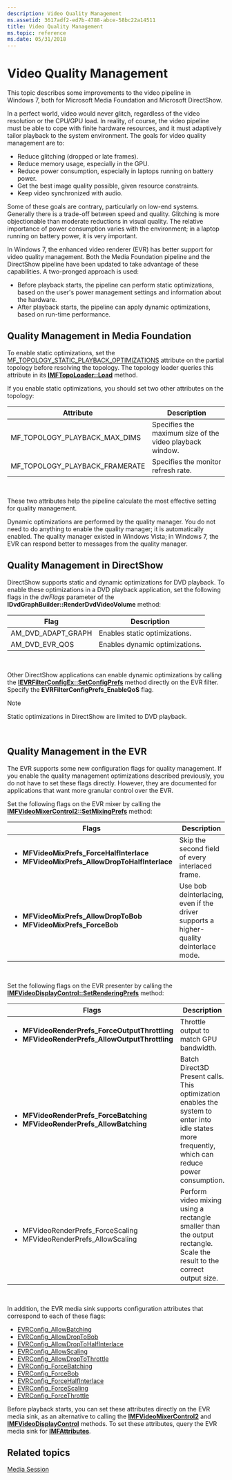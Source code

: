 ```yaml
---
description: Video Quality Management
ms.assetid: 3617adf2-ed7b-4788-abce-58bc22a14511
title: Video Quality Management
ms.topic: reference
ms.date: 05/31/2018
---
```


# Video Quality Management

This topic describes some improvements to the video pipeline in Windows 7, both for Microsoft Media Foundation and Microsoft DirectShow.

In a perfect world, video would never glitch, regardless of the video resolution or the CPU/GPU load. In reality, of course, the video pipeline must be able to cope with finite hardware resources, and it must adaptively tailor playback to the system environment. The goals for video quality management are to:

-   Reduce glitching (dropped or late frames).
-   Reduce memory usage, especially in the GPU.
-   Reduce power consumption, especially in laptops running on battery power.
-   Get the best image quality possible, given resource constraints.
-   Keep video synchronized with audio.

Some of these goals are contrary, particularly on low-end systems. Generally there is a trade-off between speed and quality. Glitching is more objectionable than moderate reductions in visual quality. The relative importance of power consumption varies with the environment; in a laptop running on battery power, it is very important.

In Windows 7, the enhanced video renderer (EVR) has better support for video quality management. Both the Media Foundation pipeline and the DirectShow pipeline have been updated to take advantage of these capabilities. A two-pronged approach is used:

-   Before playback starts, the pipeline can perform static optimizations, based on the user's power management settings and information about the hardware.
-   After playback starts, the pipeline can apply dynamic optimizations, based on run-time performance.

## Quality Management in Media Foundation

To enable static optimizations, set the [MF\_TOPOLOGY\_STATIC\_PLAYBACK\_OPTIMIZATIONS](mf-topology-static-playback-optimizations.md) attribute on the partial topology before resolving the topology. The topology loader queries this attribute in its [**IMFTopoLoader::Load**](/windows/desktop/api/mfidl/nf-mfidl-imftopoloader-load) method.

If you enable static optimizations, you should set two other attributes on the topology:



| Attribute                                                                                                                                      | Description                                                         |
|------------------------------------------------------------------------------------------------------------------------------------------------|---------------------------------------------------------------------|
| <span id="MF_TOPOLOGY_PLAYBACK_MAX_DIMS"></span><span id="mf_topology_playback_max_dims"></span>MF\_TOPOLOGY\_PLAYBACK\_MAX\_DIMS<br/>   | Specifies the maximum size of the video playback window.<br/> |
| <span id="MF_TOPOLOGY_PLAYBACK_FRAMERATE"></span><span id="mf_topology_playback_framerate"></span>MF\_TOPOLOGY\_PLAYBACK\_FRAMERATE<br/> | Specifies the monitor refresh rate.<br/>                      |



 

These two attributes help the pipeline calculate the most effective setting for quality management.

Dynamic optimizations are performed by the quality manager. You do not need to do anything to enable the quality manager; it is automatically enabled. The quality manager existed in Windows Vista; in Windows 7, the EVR can respond better to messages from the quality manager.

## Quality Management in DirectShow

DirectShow supports static and dynamic optimizations for DVD playback. To enable these optimizations in a DVD playback application, set the following flags in the *dwFlags* parameter of the **IDvdGraphBuilder::RenderDvdVideoVolume** method:



| Flag                  | Description                    |
|-----------------------|--------------------------------|
| AM\_DVD\_ADAPT\_GRAPH | Enables static optimizations.  |
| AM\_DVD\_EVR\_QOS     | Enables dynamic optimizations. |



 

Other DirectShow applications can enable dynamic optimizations by calling the [**IEVRFilterConfigEx::SetConfigPrefs**](/windows/desktop/api/evr/nf-evr-ievrfilterconfigex-setconfigprefs) method directly on the EVR filter. Specify the **EVRFilterConfigPrefs\_EnableQoS** flag.

> [!Note]  
> Static optimizations in DirectShow are limited to DVD playback.

 

## Quality Management in the EVR

The EVR supports some new configuration flags for quality management. If you enable the quality management optimizations described previously, you do not have to set these flags directly. However, they are documented for applications that want more granular control over the EVR.

Set the following flags on the EVR mixer by calling the [**IMFVideoMixerControl2::SetMixingPrefs**](/windows/desktop/api/evr/nf-evr-imfvideomixercontrol2-setmixingprefs) method:




| Flags | Description | 
|-------|-------------|
| <ul><li><strong>MFVideoMixPrefs_ForceHalfInterlace</strong></li><li><strong>MFVideoMixPrefs_AllowDropToHalfInterlace</strong></li></ul> | Skip the second field of every interlaced frame. | 
| <ul><li><strong>MFVideoMixPrefs_AllowDropToBob</strong></li><li><strong>MFVideoMixPrefs_ForceBob</strong></li></ul> | Use bob deinterlacing, even if the driver supports a higher-quality deinterlace mode. | 




 

Set the following flags on the EVR presenter by calling the [**IMFVideoDisplayControl::SetRenderingPrefs**](/windows/desktop/api/evr/nf-evr-imfvideodisplaycontrol-setrenderingprefs) method:




| Flags | Description | 
|-------|-------------|
| <ul><li><strong>MFVideoRenderPrefs_ForceOutputThrottling</strong></li><li><strong>MFVideoRenderPrefs_AllowOutputThrottling</strong></li></ul> | Throttle output to match GPU bandwidth. | 
| <ul><li><strong>MFVideoRenderPrefs_ForceBatching</strong></li><li><strong>MFVideoRenderPrefs_AllowBatching</strong></li></ul> | Batch Direct3D Present calls. This optimization enables the system to enter into idle states more frequently, which can reduce power consumption. | 
| <ul><li>MFVideoRenderPrefs_ForceScaling</li><li>MFVideoRenderPrefs_AllowScaling</li></ul> | Perform video mixing using a rectangle smaller than the output rectangle. Scale the result to the correct output size. | 




 

In addition, the EVR media sink supports configuration attributes that correspond to each of these flags:

-   [EVRConfig\_AllowBatching](evrconfig-allowbatching.md)
-   [EVRConfig\_AllowDropToBob](evrconfig-allowdroptobob.md)
-   [EVRConfig\_AllowDropToHalfInterlace](evrconfig-allowdroptohalfinterlace.md)
-   [EVRConfig\_AllowScaling](evrconfig-allowscaling.md)
-   [EVRConfig\_AllowDropToThrottle](evrconfig-allowdroptothrottle.md)
-   [EVRConfig\_ForceBatching](evrconfig-forcebatching.md)
-   [EVRConfig\_ForceBob](evrconfig-forcebob.md)
-   [EVRConfig\_ForceHalfInterlace](evrconfig-forcehalfinterlace.md)
-   [EVRConfig\_ForceScaling](evrconfig-forcescaling.md)
-   [EVRConfig\_ForceThrottle](evrconfig-forcethrottle.md)

Before playback starts, you can set these attributes directly on the EVR media sink, as an alternative to calling the [**IMFVideoMixerControl2**](/windows/desktop/api/evr/nn-evr-imfvideomixercontrol2) and [**IMFVideoDisplayControl**](/windows/desktop/api/evr/nn-evr-imfvideodisplaycontrol) methods. To set these attributes, query the EVR media sink for [**IMFAttributes**](/windows/desktop/api/mfobjects/nn-mfobjects-imfattributes).

## Related topics

<dl> <dt>

[Media Session](media-session.md)
</dt> </dl>

 

 




